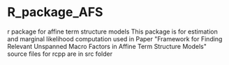 # R_package_AFS
r package for affine term structure models
This package is for estimation and marginal likelihood computation used in Paper "Framework for Finding Relevant Unspanned Macro Factors in Affine Term Structure Models"
source files for rcpp are in src folder
